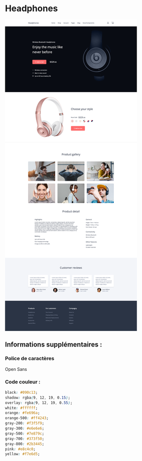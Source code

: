 # Headphones

![Preview](desktop.png)

## Informations supplémentaires :

### Police de caractères
Open Sans

### Code couleur :

```css
black: #090c13;
shadow: rgba(9, 12, 19, 0.15);
overlay: rgba(9, 12, 19, 0.55);
white: #ffffff;
orange: #fe696a;
orange-500: #ff4243;
gray-200: #f3f5f9;
gray-300: #e6e6e6;
gray-500: #7e879c;
gray-700: #373f50;
gray-800: #2b3445;
pink: #e8c4c0;
yellow: #f7e6d5;
```
